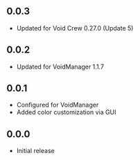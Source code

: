 ## 0.0.3
- Updated for Void Crew 0.27.0 (Update 5)

## 0.0.2
- Updated for VoidManager 1.1.7

## 0.0.1
- Configured for VoidManager
- Added color customization via GUI

## 0.0.0
- Initial release
